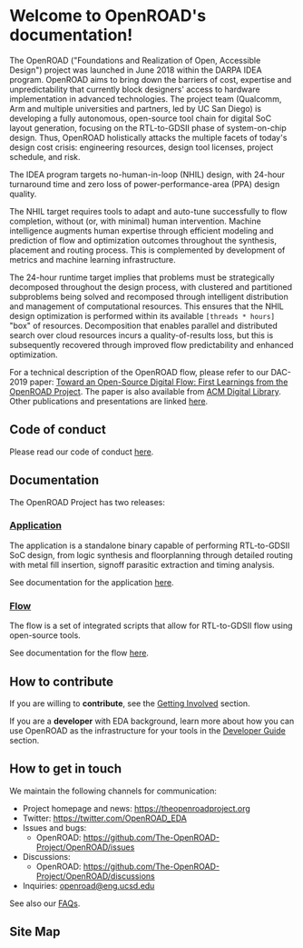 # Welcome to OpenROAD's documentation!

The OpenROAD ("Foundations and Realization of Open, Accessible Design")
project was launched in June 2018 within the DARPA IDEA program. OpenROAD
aims to bring down the barriers of cost, expertise and unpredictability that
currently block designers' access to hardware implementation in advanced
technologies. The project team (Qualcomm, Arm and multiple universities and
partners, led by UC San Diego) is developing a fully autonomous, open-source
tool chain for digital SoC layout generation, focusing on
the RTL-to-GDSII phase of system-on-chip design. Thus,
OpenROAD holistically attacks the multiple facets of today's design cost
crisis: engineering resources, design tool licenses, project schedule,
and risk.

The IDEA program targets no-human-in-loop (NHIL) design, with 24-hour
turnaround time and zero loss of power-performance-area (PPA) design quality.

The NHIL target requires tools to adapt and auto-tune successfully to flow
completion, without (or, with minimal) human intervention. Machine
intelligence augments human expertise through efficient modeling and
prediction of flow and optimization outcomes throughout the synthesis, placement
and routing process. This is complemented by development of metrics
and machine learning infrastructure.

The 24-hour runtime target implies that problems must be strategically
decomposed throughout the design process, with clustered and partitioned
subproblems being solved and recomposed through intelligent distribution
and management of computational resources. This ensures that the NHIL design
optimization is performed within its available `[threads * hours]` "box" of
resources. Decomposition that enables parallel and distributed search over
cloud resources incurs a quality-of-results loss, but this is subsequently
recovered through improved flow predictability and enhanced optimization.

For a technical description of the OpenROAD flow, please refer to our DAC-2019 paper:
[Toward an Open-Source Digital Flow: First Learnings from the OpenROAD Project](https://vlsicad.ucsd.edu/Publications/Conferences/371/c371.pdf).
The paper is also available from [ACM Digital Library](https://dl.acm.org/doi/10.1145/3316781.3326334).
Other publications and presentations are
linked [here](https://theopenroadproject.org/publications/).

## Code of conduct

Please read our code of conduct [here](main/CODE_OF_CONDUCT.md).

## Documentation

The OpenROAD Project has two releases:

### [Application](https://github.com/The-OpenROAD-Project/OpenROAD)

The application is a standalone binary capable of performing RTL-to-GDSII SoC design,
from logic synthesis and floorplanning through detailed routing with metal fill insertion,
signoff parasitic extraction and timing analysis.

See documentation for the application [here](main/README.md).

### [Flow](https://github.com/The-OpenROAD-Project/OpenROAD-flow-scripts)

The flow is a set of integrated scripts that allow for RTL-to-GDSII flow
using open-source tools.

See documentation for the flow [here](https://openroad-flow-scripts.readthedocs.io/en/latest/).

## How to contribute

If you are willing to **contribute**, see the
[Getting Involved](contrib/GettingInvolved.md) section.

If you are a **developer** with EDA background, learn more about how you
can use OpenROAD as the infrastructure for your tools in the
[Developer Guide](contrib/DeveloperGuide.md) section.

## How to get in touch

We maintain the following channels for communication:

-   Project homepage and news: <https://theopenroadproject.org>
-   Twitter: <https://twitter.com/OpenROAD_EDA>
-   Issues and bugs:
    -   OpenROAD: <https://github.com/The-OpenROAD-Project/OpenROAD/issues>
-   Discussions:
    -   OpenROAD: <https://github.com/The-OpenROAD-Project/OpenROAD/discussions>
-   Inquiries: openroad@eng.ucsd.edu

See also our [FAQs](user/FAQS.md).

## Site Map

```{tableofcontents}
```
